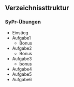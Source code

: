 ## Verzeichnissttruktur
### SyPr-Übungen ###
- Einstieg
- Aufgabe1
  - Bonus
- Aufgabe2
  - Bonus
- Aufgabe3
  - bonus
- Aufgabe4
- Aufgabe5
- Aufgabe6
